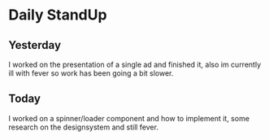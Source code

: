 # Daily StandUp

## Yesterday

I worked on the presentation of a single ad and finished it, also im currently ill with fever so work has been going a bit slower.

## Today

I worked on a spinner/loader component and how to implement it, some research on the designsystem and still fever.
